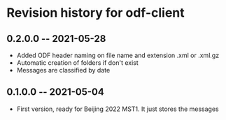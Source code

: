 # Revision history for odf-client

## 0.2.0.0 -- 2021-05-28

* Added ODF header naming on file name and extension .xml or .xml.gz
* Automatic creation of folders if don't exist
* Messages are classified by date

## 0.1.0.0 -- 2021-05-04

* First version, ready for Beijing 2022 MST1. It just stores the messages
